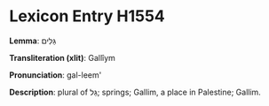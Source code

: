 # Lexicon Entry H1554

**Lemma**: גַּלִּים

**Transliteration (xlit)**: Gallîym

**Pronunciation**: gal-leem'

**Description**:
plural of גַּל; springs; Gallim, a place in Palestine; Gallim.
